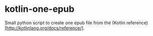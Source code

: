 # kotlin-one-epub
Small python script to create one epub file from the (Kotlin reference)[http://kotlinlang.org/docs/reference/].
